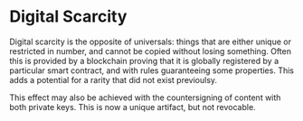 # Digital Scarcity

Digital scarcity is the opposite of universals: things that are either unique or restricted in number, and cannot be copied without losing something. Often this is provided by a blockchain proving that it is globally registered by a particular smart contract, and with rules guaranteeing some properties. This adds a potential for a rarity that did not exist previoulsy.

This effect may also be achieved with the countersigning of content with both private keys. This is now a unique artifact, but not revocable.

